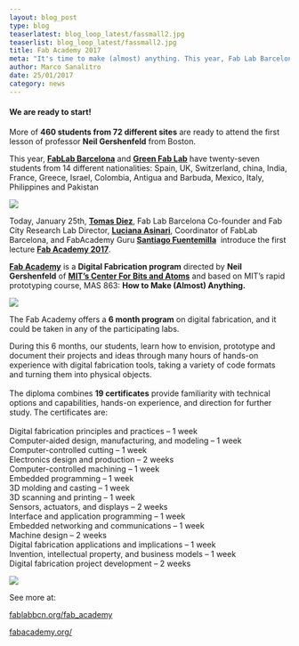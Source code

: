```yaml
---
layout: blog_post
type: blog
teaserlatest: blog_loop_latest/fassmall2.jpg
teaserlist: blog_loop_latest/fassmall2.jpg
title: Fab Academy 2017
meta: "It's time to make (almost) anything. This year, Fab Lab Barcelona and Green Fab Lab have twenty-seven students from 14 different nationalities"
author: Marco Sanalitro
date: 25/01/2017
category: news
---
```



#### We are ready to start!

More of **460 students from 72 different sites** are ready to attend the first lesson of professor **Neil Gershenfeld** from Boston.

This year, **[FabLab Barcelona](http://fablabbcn.org)** and **[Green Fab Lab](http://greenfablab.org/)** have twenty-seven students from 14 different nationalities: Spain, UK, Switzerland, china, India, France, Greece, Israel, Colombia, Antigua and Barbuda, Mexico, Italy, Philippines and Pakistan

![](http://www.fablabbcn.org/img/blog/blog_loop_latest/mod1.jpg)

Today, January 25th, **[Tomas Diez](https://iaac.net/people/tomas-diez/)**, Fab Lab Barcelona Co-founder and Fab City Research Lab Director, **[Luciana Asinari](https://iaac.net/iaac/people/luciana-asinari/)**, Coordinator of FabLab Barcelona, and FabAcademy Guru **[Santiago Fuentemilla](https://iaac.net/iaac/people/santi-fuentemilla/)**&nbsp; introduce the first lecture **[Fab Academy 2017](http://fabacademy.org/)**.

**[Fab Academy](http://fabacademy.org/)** is a **Digital Fabrication program** directed by **Neil Gershenfeld** of **[MIT’s Center For Bits and Atoms](http://cba.mit.edu/)** and based on MIT’s rapid prototyping course, MAS 863: **How to Make (Almost) Anything.**

![](http://www.fablabbcn.org/img/blog/blog_loop_latest/mod2.jpg)

The Fab Academy offers a **6 month program** on digital fabrication, and it could be taken in any of the participating labs.

During this 6 months, our students, learn how to envision, prototype and document their projects and ideas through many hours of hands-on experience with digital fabrication tools, taking a variety of code formats and turning them into physical objects.
<br>
<br>The diploma combines **19 certificates** provide familiarity with technical options and capabilities, hands-on experience, and direction for further study. The certificates are:
<br>
<br>Digital fabrication principles and practices – 1 week
<br>Computer-aided design, manufacturing, and modeling – 1 week
<br>Computer-controlled cutting – 1 week
<br>Electronics design and production – 2 weeks
<br>Computer-controlled machining – 1 week
<br>Embedded programming – 1 week
<br>3D molding and casting – 1 week
<br>3D scanning and printing – 1 week
<br>Sensors, actuators, and displays – 2 weeks
<br>Interface and application programming – 1 week
<br>Embedded networking and communications – 1 week
<br>Machine design – 2 weeks
<br>Digital fabrication applications and implications – 1 week
<br>Invention, intellectual property, and business models – 1 week
<br>Digital fabrication project development – 2 weeks

![](http://www.fablabbcn.org/img/blog/blog_loop_latest/fass3.jpg)

See more at:

[fablabbcn.org/fab_academy](http://fablabbcn.org/fab_academy)

[fabacademy.org/](http://fabacademy.org/)